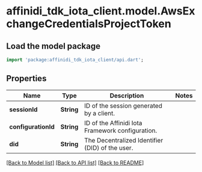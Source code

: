 # affinidi_tdk_iota_client.model.AwsExchangeCredentialsProjectToken

## Load the model package

```dart
import 'package:affinidi_tdk_iota_client/api.dart';
```

## Properties

| Name                | Type       | Description                                      | Notes |
| ------------------- | ---------- | ------------------------------------------------ | ----- |
| **sessionId**       | **String** | ID of the session generated by a client.         |
| **configurationId** | **String** | ID of the Affinidi Iota Framework configuration. |
| **did**             | **String** | The Decentralized Identifier (DID) of the user.  |

[[Back to Model list]](../README.md#documentation-for-models) [[Back to API list]](../README.md#documentation-for-api-endpoints) [[Back to README]](../README.md)
